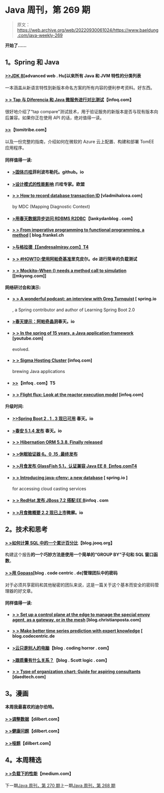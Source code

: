 # Java 周刊，第 269 期

> 原文：<https://web.archive.org/web/20220930061024/https://www.baeldung.com/java-weekly-269>

**开始了……**

## 1。Spring 和 Java

#### [>>JDK 8](https://web.archive.org/web/20220628084723/https://advancedweb.hu/2019/02/19/post_java_8/)[advanced web . Hu]以来所有 Java 和 JVM 特性的分类列表

一本涵盖从新语言特性到新版本命名方案的所有内容的便利参考资料。好东西。

#### [> > Tap 与 Diferencia 和 Java 微服务进行对比测试](https://web.archive.org/web/20220628084723/https://www.infoq.com/articles/tap-compare-diferencia?utm_campaign=infoq_content&utm_source=infoq&utm_medium=feed&utm_term=Java)【infoq.com】

很好地介绍了“tap compare”测试技术，用于验证服务的新版本是否与现有版本向后兼容。如果你正在使用 API 的话，绝对值得一读。

#### [>>](https://web.archive.org/web/20220628084723/https://www.tomitribe.com/blog/tomee-on-azure-cloud/)【tomitribe.com】

以及一份完整的指南，介绍如何在微软的 Azure 云上配置、构建和部署 TomEE 应用程序。

#### 同样值得一读:

*   #### [**>固体爪哇**](https://web.archive.org/web/20220628084723/https://filippobuletto.github.io/solid-java/)菲利波布勒托。github。io

*   #### [**>设计模式的性能影响**](https://web.archive.org/web/20220628084723/https://www.javaspecialists.eu/archive/Issue267.html) 爪哇专家。欧盟

*   #### [> > How to record database transaction ID](https://web.archive.org/web/20220628084723/https://vladmihalcea.com/log-database-transaction-id-mdc-logging/) [vladmihalcea.com]

    by MDC (Mapping Diagnostic Context)
*   #### [**>用春天数据异步访问 RDBMS R2DBC**](https://web.archive.org/web/20220628084723/https://lankydanblog.com/2019/02/16/asynchronous-rdbms-access-with-spring-data-r2dbc/)【lankydanblog . com】

*   #### [> > From imperative programming to functional programming, a method](https://web.archive.org/web/20220628084723/https://blog.frankel.ch/imperative-functional-programming/2/) [ blog.frankel.ch

*   #### [**>与格拉德**【【andresalmiray.com】T4](https://web.archive.org/web/20220628084723/http://andresalmiray.com/building-thinwars-with-gradle/)

*   #### [**> > #HOWTO:使用阿帕奇基准**](https://web.archive.org/web/20220628084723/https://rieckpil.de/howto-simple-load-testing-with-apache-benchmark/)里克皮尔。de 进行简单的负载测试

*   #### [> > Mockito–When () needs a method call to simulation](https://web.archive.org/web/20220628084723/https://mkyong.com/spring-boot/mockito-when-requires-an-argument-which-has-to-be-a-method-call-on-a-mock/) [[mkyong.com]]

**网络研讨会和演示:**

*   #### [**> > A wonderful podcast: an interview with Greg Turnquist**](https://web.archive.org/web/20220628084723/https://spring.io/blog/2019/02/15/a-bootiful-podcast-an-interview-with-spring-contributor-and-learning-spring-boot-2-0-author-greg-turnquist) [ spring.io

    , a Spring contributor and author of Learning Spring Boot 2.0
*   #### [>春天提示：阿帕奇晶洞](https://web.archive.org/web/20220628084723/https://spring.io/blog/2019/02/13/spring-tips-apache-geode)春天。io

*   #### [> > In the spring of 15 years, a Java application framework](https://web.archive.org/web/20220628084723/https://www.youtube.com/watch?v=Tx6hBQQH3eI&feature=youtu.be&list=PLEx5khR4g7PJW7u0GKxRPIQddtu69boT3) [youtube.com]

    evolved.
*   #### [> > Sigma Hosting Cluster](https://web.archive.org/web/20220628084723/https://www.infoq.com/presentations/java-sigma-clusters?utm_campaign=infoq_content&utm_source=infoq&utm_medium=feed&utm_term=Java) [infoq.com]

    brewing Java applications
*   #### [>>](https://web.archive.org/web/20220628084723/https://www.infoq.com/presentations/scalability-performance-benchmark?utm_campaign=infoq_content&utm_source=infoq&utm_medium=feed&utm_term=Java)【infoq . com】T5

*   #### [> > Flight flux: Look at the reactor execution model](https://web.archive.org/web/20220628084723/https://www.infoq.com/presentations/reactor-execution-model?utm_campaign=infoq_content&utm_source=infoq&utm_medium=feed&utm_term=Java) [infoq.com]

#### 升级时间:

*   #### [>>Spring Boot 2 . 1 . 3 现已可用](https://web.archive.org/web/20220628084723/https://spring.io/blog/2019/02/15/spring-boot-2-1-3-available-now) 春天。io

*   #### [>春安 5.1.4 发布](https://web.archive.org/web/20220628084723/https://spring.io/blog/2019/02/14/spring-security-5-1-4-released) 春天。io

*   #### [**> > Hibernation ORM 5.3.8\. Finally released**](https://web.archive.org/web/20220628084723/http://in.relation.to/2019/02/19/hibernate-orm-538-final-out/)

*   #### [> >休眠验证器 6。0 .15 .最终发布](https://web.archive.org/web/20220628084723/http://in.relation.to/2019/02/18/hibernate-validator-6015-final-out/)

*   #### [**> >月食发布 GlassFish 5.1，认证兼容 Java EE 8**【infoq.comT4](https://web.archive.org/web/20220628084723/https://www.infoq.com/news/2019/02/eclipse-releases-glassfish-5.1?utm_campaign=infoq_content&utm_source=infoq&utm_medium=feed&utm_term=Java)

*   #### [> > Introducing java-cfenv: a new database](https://web.archive.org/web/20220628084723/https://spring.io/blog/2019/02/15/introducing-java-cfenv-a-new-library-for-accessing-cloud-foundry-services) [ spring.io ]

    for accessing cloud casting services
*   #### [> > RedHat 发布 JBoss 7.2 搭配 EE 8](https://web.archive.org/web/20220628084723/https://www.infoq.com/news/2019/02/redhat-jboss-ee8?utm_campaign=infoq_content&utm_source=infoq&utm_medium=feed&utm_term=Java)infoq . com

*   #### [> >月食微概要 2.2 现已上市](https://web.archive.org/web/20220628084723/https://microprofile.io/2019/02/12/eclipse-microprofile-2-2-is-now-available/)微廓。io

## 2。技术和思考

#### [> >如何计算 SQL 中的一个累计百分比](https://web.archive.org/web/20220628084723/https://blog.jooq.org/2019/02/14/how-to-calculate-a-cumulative-percentage-in-sql/)【blog.jooq.org】

构建这个报告**的一个巧妙方法是使用一个简单的“GROUP BY”子句和 SQL 窗口函数**。

#### [> >用 Gopass](https://web.archive.org/web/20220628084723/https://blog.codecentric.de/en/2019/02/manage-team-passwords-gopass/)[blog . code centric . de]管理团队中的密码

对于必须共享密码和其他秘密的团队来说，这是一篇关于这个基本而安全的密码管理器的好文章。

#### 同样值得一读:

*   #### [> > Set up a control plane at the edge to manage the special envoy agent, as a gateway, or in the mesh](https://web.archive.org/web/20220628084723/https://blog.christianposta.com/envoy/guidance-for-building-a-control-plane-to-manage-envoy-proxy-based-infrastructure/) [blog.christianposta.com]

*   #### [> > Make better time series prediction with expert knowledge](https://web.archive.org/web/20220628084723/https://blog.codecentric.de/en/2019/02/forecasts-machine-learning-facebook-prophet-maximum-entropy/) [ blog.codecentric.de

*   #### [>云只是别人的电脑](https://web.archive.org/web/20220628084723/https://blog.codinghorror.com/the-cloud-is-just-someone-elses-computer/)【blog . coding horror . com】

*   #### [>跟质量有什么关系？](https://web.archive.org/web/20220628084723/https://blog.scottlogic.com/2019/02/15/what-s-quality-got-to-do-with-it.html)【blog . Scott logic . com】

*   #### [**> > Type of organization chart: Guide for aspiring consultants**](https://web.archive.org/web/20220628084723/https://daedtech.com/org-chart-types-a-guide-for-the-aspiring-consultant/) [daedtech.com]

## 3。漫画

#### 本周我最喜欢的迪尔伯特。

#### [> >调整数据](https://web.archive.org/web/20220628084723/https://dilbert.com/strip/2019-02-20)【dilbert.com】

#### [> >健康问题](https://web.archive.org/web/20220628084723/https://dilbert.com/strip/2019-02-18)【dilbert.com】

#### [> >哑题](https://web.archive.org/web/20220628084723/https://dilbert.com/strip/2019-02-16)【dilbert.com】

## 4。本周精选

#### [> >负载下的性能](https://web.archive.org/web/20220628084723/https://medium.com/@NetflixTechBlog/performance-under-load-3e6fa9a60581)【medium.com】

下一期[Java 周刊，第 270 期](/web/20220628084723/https://www.baeldung.com/java-weekly-270)上一期[Java 周刊，第 268 期](/web/20220628084723/https://www.baeldung.com/java-weekly-268)